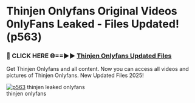 # Thinjen Onlyfans Original Videos 0nlyFans Leaked - Files Updated! (p563)

<h3>🔴 CLICK HERE 🌐==►► <a href="https://tinyurl.com/2jnfzry5" rel="nofollow">Thinjen Onlyfans Updated Files</a></h3>

Get Thinjen Onlyfans and all content. Now you can access all videos and pictures of Thinjen Onlyfans. New Updated Files 2025!

[![p563](https://i.imgur.com/GyGTBgg.gif)](https://tinyurl.com/2jnfzry5)
thinjen leaked onlyfans<br>
thinjen onlyfans